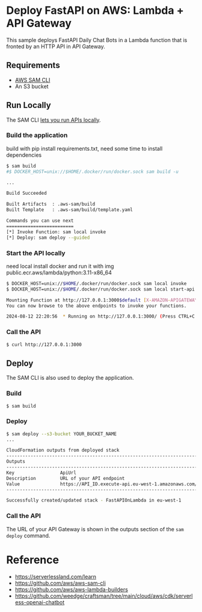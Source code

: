 # Deploy FastAPI on AWS: Lambda + API Gateway

This sample deploys FastAPI Daily Chat Bots in a Lambda function that is fronted by an HTTP API in API Gateway.

## Requirements
- [AWS SAM CLI](https://docs.aws.amazon.com/serverless-application-model/latest/developerguide/serverless-sam-cli-install.html)
- An S3 bucket

## Run Locally

The SAM CLI [lets you run APIs locally](https://docs.aws.amazon.com/serverless-application-model/latest/developerguide/serverless-sam-cli-using-start-api.html).


### Build the application
build with pip install requirements.txt, need some time to install dependencies

```bash
$ sam build
#$ DOCKER_HOST=unix://$HOME/.docker/run/docker.sock sam build -u

...

Build Succeeded

Built Artifacts  : .aws-sam/build
Built Template   : .aws-sam/build/template.yaml

Commands you can use next
=========================
[*] Invoke Function: sam local invoke
[*] Deploy: sam deploy --guided
```

### Start the API locally 
need local install docker and run it with img public.ecr.aws/lambda/python:3.11-x86_64

```bash
$ DOCKER_HOST=unix://$HOME/.docker/run/docker.sock sam local invoke
$ DOCKER_HOST=unix://$HOME/.docker/run/docker.sock sam local start-api

Mounting Function at http://127.0.0.1:3000$default [X-AMAZON-APIGATEWAY-ANY-METHOD]
You can now browse to the above endpoints to invoke your functions.

2024-08-12 22:20:56  * Running on http://127.0.0.1:3000/ (Press CTRL+C to quit)
```

### Call the API
```bash
$ curl http://127.0.0.1:3000
```

## Deploy

The SAM CLI is also used to deploy the application.

### Build

```bash
$ sam build
```

### Deploy

```bash
$ sam deploy --s3-bucket YOUR_BUCKET_NAME
...

CloudFormation outputs from deployed stack
---------------------------------------------------------------------------
Outputs
---------------------------------------------------------------------------
Key                 ApiUrl
Description         URL of your API endpoint
Value               https://API_ID.execute-api.eu-west-1.amazonaws.com/
---------------------------------------------------------------------------

Successfully created/updated stack - FastAPIOnLambda in eu-west-1
```

### Call the API

The URL of your API Gateway is shown in the outputs section of the `sam deploy` command.


# Reference
- https://serverlessland.com/learn
- https://github.com/aws/aws-sam-cli
- https://github.com/aws/aws-lambda-builders
- https://github.com/weedge/craftsman/tree/main/cloud/aws/cdk/serverless-openai-chatbot